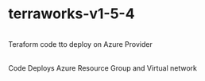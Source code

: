 # terraworks-v1-5-4


<br> Teraform code tto deploy on Azure Provider

<br>Code Deploys Azure Resource Group and Virtual network 